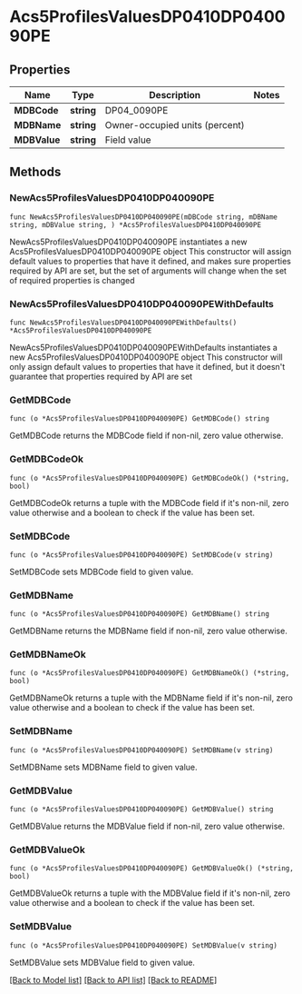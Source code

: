 # Acs5ProfilesValuesDP0410DP040090PE

## Properties

Name | Type | Description | Notes
------------ | ------------- | ------------- | -------------
**MDBCode** | **string** | DP04_0090PE | 
**MDBName** | **string** | Owner-occupied units (percent) | 
**MDBValue** | **string** | Field value | 

## Methods

### NewAcs5ProfilesValuesDP0410DP040090PE

`func NewAcs5ProfilesValuesDP0410DP040090PE(mDBCode string, mDBName string, mDBValue string, ) *Acs5ProfilesValuesDP0410DP040090PE`

NewAcs5ProfilesValuesDP0410DP040090PE instantiates a new Acs5ProfilesValuesDP0410DP040090PE object
This constructor will assign default values to properties that have it defined,
and makes sure properties required by API are set, but the set of arguments
will change when the set of required properties is changed

### NewAcs5ProfilesValuesDP0410DP040090PEWithDefaults

`func NewAcs5ProfilesValuesDP0410DP040090PEWithDefaults() *Acs5ProfilesValuesDP0410DP040090PE`

NewAcs5ProfilesValuesDP0410DP040090PEWithDefaults instantiates a new Acs5ProfilesValuesDP0410DP040090PE object
This constructor will only assign default values to properties that have it defined,
but it doesn't guarantee that properties required by API are set

### GetMDBCode

`func (o *Acs5ProfilesValuesDP0410DP040090PE) GetMDBCode() string`

GetMDBCode returns the MDBCode field if non-nil, zero value otherwise.

### GetMDBCodeOk

`func (o *Acs5ProfilesValuesDP0410DP040090PE) GetMDBCodeOk() (*string, bool)`

GetMDBCodeOk returns a tuple with the MDBCode field if it's non-nil, zero value otherwise
and a boolean to check if the value has been set.

### SetMDBCode

`func (o *Acs5ProfilesValuesDP0410DP040090PE) SetMDBCode(v string)`

SetMDBCode sets MDBCode field to given value.


### GetMDBName

`func (o *Acs5ProfilesValuesDP0410DP040090PE) GetMDBName() string`

GetMDBName returns the MDBName field if non-nil, zero value otherwise.

### GetMDBNameOk

`func (o *Acs5ProfilesValuesDP0410DP040090PE) GetMDBNameOk() (*string, bool)`

GetMDBNameOk returns a tuple with the MDBName field if it's non-nil, zero value otherwise
and a boolean to check if the value has been set.

### SetMDBName

`func (o *Acs5ProfilesValuesDP0410DP040090PE) SetMDBName(v string)`

SetMDBName sets MDBName field to given value.


### GetMDBValue

`func (o *Acs5ProfilesValuesDP0410DP040090PE) GetMDBValue() string`

GetMDBValue returns the MDBValue field if non-nil, zero value otherwise.

### GetMDBValueOk

`func (o *Acs5ProfilesValuesDP0410DP040090PE) GetMDBValueOk() (*string, bool)`

GetMDBValueOk returns a tuple with the MDBValue field if it's non-nil, zero value otherwise
and a boolean to check if the value has been set.

### SetMDBValue

`func (o *Acs5ProfilesValuesDP0410DP040090PE) SetMDBValue(v string)`

SetMDBValue sets MDBValue field to given value.



[[Back to Model list]](../README.md#documentation-for-models) [[Back to API list]](../README.md#documentation-for-api-endpoints) [[Back to README]](../README.md)


